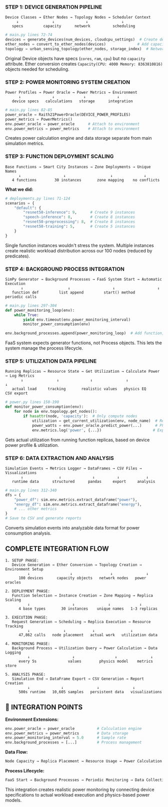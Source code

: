### **STEP 1: DEVICE GENERATION PIPELINE**

```
Device Classes → Ether Nodes → Topology Nodes → Scheduler Context
     ↓               ↓              ↓               ↓
   specs         capacity      network          scheduling
```

```python
# main.py lines 72-74
devices = generate_devices(num_devices, cloudcpu_settings)  # Create device specs
ether_nodes = convert_to_ether_nodes(devices)              # Add capacity
topology = urban_sensing_topology(ether_nodes, storage_index)  # Network
```

Original Device objects have specs (`cores`, `ram`, `cpu`) but no `capacity` attribute. Ether conversion creates `Capacity(CPU: 4000 Memory: 8363810816)` objects needed for scheduling.

### **STEP 2: POWER MONITORING SYSTEM CREATION**

```
Power Profiles → Power Oracle → Power Metrics → Environment
      ↓              ↓             ↓              ↓
   device specs   calculations   storage      integration
```

```python
# main.py lines 82-85
power_oracle = Raith21PowerOracle(DEVICE_POWER_PROFILES)
power_metrics = PowerMetrics()
env.power_oracle = power_oracle      # Attach to environment
env.power_metrics = power_metrics    # Attach to environment
```

Creates power calculation engine and data storage separate from main simulation metrics.

### **STEP 3: FUNCTION DEPLOYMENT SCALING**

```
Base Functions → Smart City Instances → Zone Deployments → Unique Names
      ↓                   ↓                    ↓              ↓
   4 functions        30 instances       zone mapping    no conflicts
```

**What we did:**

```python
# deployments.py lines 71-124
scenarios = {
    "default": {
        "resnet50-inference": 9,      # Create 9 instances
        "speech-inference": 8,        # Create 8 instances
        "resnet50-preprocessing": 8,  # Create 8 instances
        "resnet50-training": 5,       # Create 5 instances
    }
}
```

Single function instances wouldn't stress the system. Multiple instances create realistic workload distribution across our 100 nodes (reduced by predicates).

### **STEP 4: BACKGROUND PROCESS INTEGRATION**

```
SimPy Generator → Background Processes → FaaS System Start → Automatic Execution
       ↓                    ↓                   ↓                   ↓
   function def         list append         start() method      periodic calls
```

```python
# main.py lines 297-304
def power_monitoring_loop(env):
    while True:
        yield env.timeout(env.power_monitoring_interval)
        monitor_power_consumption(env)

env.background_processes.append(power_monitoring_loop)  # Add function, not process!
```

FaaS system expects generator functions, not Process objects. This lets the system manage the process lifecycle.

### **STEP 5: UTILIZATION DATA PIPELINE**

```
Running Replicas → Resource State → Get Utilization → Calculate Power → Log Metrics
       ↓               ↓              ↓               ↓                   ↓
   actual load     tracking       realistic values   physics EQ        CSV export
```

```python
# power.py lines 150-190
def monitor_power_consumption(env):
    for node in env.topology.get_nodes():
        if hasattr(node, 'capacity'):  # Only compute nodes
            utilization = get_current_utilization(env, node_name)  # Real data
            power_watts = env.power_oracle.predict_power(...)      # Physics
            env.metrics.log('power', {...})                       # Export
```

Gets actual utilization from running function replicas, based on device power profile & utilization.

### **STEP 6: DATA EXTRACTION AND ANALYSIS**

```
Simulation Events → Metrics Logger → DataFrames → CSV Files → Visualizations
       ↓                ↓              ↓          ↓            ↓
   runtime data      structured      pandas     export     analysis
```

```python
# main.py lines 312-340
dfs = {
    "power_df": sim.env.metrics.extract_dataframe("power"),
    "energy_df": sim.env.metrics.extract_dataframe("energy"),
    # ... other metrics
}
# Save to CSV and generate reports
```

Converts simulation events into analyzable data format for power consumption analysis.

## **COMPLETE INTEGRATION FLOW**

```
1. SETUP PHASE:
   Device Generation → Ether Conversion → Topology Creation → Environment Setup
          ↓                  ↓                 ↓               ↓
      100 devices      capacity objects   network nodes   power oracles

2. DEPLOYMENT PHASE:
   Function Selection → Instance Creation → Zone Mapping → Replica Scaling
          ↓                   ↓               ↓             ↓
      4 base types       30 instances    unique names   1-3 replicas

3. EXECUTION PHASE:
   Request Generation → Scheduling → Replica Execution → Resource Tracking
          ↓               ↓            ↓                ↓
      47,862 calls   node placement   actual work   utilization data

4. MONITORING PHASE:
   Background Process → Utilization Query → Power Calculation → Data Logging
          ↓                   ↓                  ↓               ↓
      every 5s              values        physics model    metrics store

5. ANALYSIS PHASE:
   Simulation End → DataFrame Export → CSV Generation → Report Creation
          ↓              ↓               ↓               ↓
      500s runtime   10,605 samples   persistent data   visualizations
```

## 🔧 **INTEGRATION POINTS**

**Environment Extensions:**

```python
env.power_oracle = power_oracle          # Calculation engine
env.power_metrics = power_metrics        # Data storage
env.power_monitoring_interval = 5.0      # Sample rate
env.background_processes = [...]         # Process management
```

**Data Flow:**

```python
Node Capacity → Replica Placement → Resource Usage → Power Calculation → CSV Export
```

**Process Lifecycle:**

```python
FaaS Start → Background Processes → Periodic Monitoring → Data Collection → Simulation End
```

This integration creates realistic power monitoring by connecting device specifications to actual workload execution and physics-based power models.
